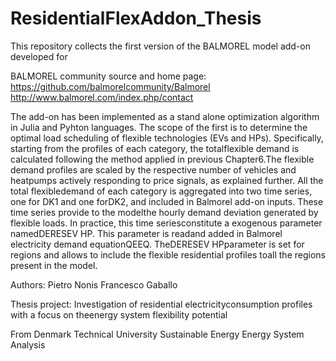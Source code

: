 # ResidentialFlexAddon_Thesis

This repository collects the first version of the BALMOREL model add-on developed for 

BALMOREL community source and home page:
https://github.com/balmorelcommunity/Balmorel
http://www.balmorel.com/index.php/contact

The add-on has been implemented as a stand alone optimization algorithm in Julia and Pyhton languages. The scope of the first is to determine the optimal load scheduling of flexible technologies (EVs and HPs). Specifically, starting from the profiles of each category, the totalflexible demand is calculated following the method applied in previous Chapter6.The flexible demand profiles are scaled by the respective number of vehicles and heatpumps actively responding to price signals, as explained further. All the total flexibledemand of each category is aggregated into two time series, one for DK1 and one forDK2, and included in Balmorel add-on inputs. These time series provide to the modelthe hourly demand deviation generated by flexible loads. In practice, this time seriesconstitute a exogenous parameter namedDERESEV HP. This parameter is readand added in Balmorel electricity demand equationQEEQ. TheDERESEV HPparameter is set for regions and allows to include the flexible residential profiles toall the regions present in the model.


Authors:
Pietro Nonis
Francesco Gaballo

Thesis project: 
Investigation of residential electricityconsumption profiles with a focus on theenergy system flexibility potential

From Denmark Technical University
Sustainable Energy
Energy System Analysis


